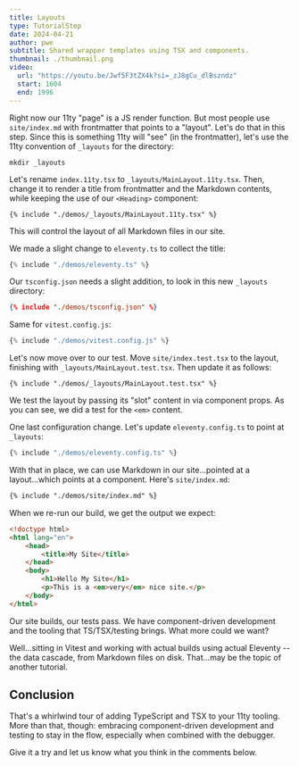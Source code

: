 ```yaml
---
title: Layouts
type: TutorialStep
date: 2024-04-21
author: pwe
subtitle: Shared wrapper templates using TSX and components.
thumbnail: ./thumbnail.png
video:
  url: "https://youtu.be/Jwf5F3tZX4k?si=_zJ8gCu_dlBszndz"
  start: 1604
  end: 1996
---
```


Right now our 11ty "page" is a JS render function. But most people use `site/index.md` with frontmatter that points to
a "layout". Let's do that in this step. Since this is something 11ty will "see" (in the frontmatter), let's use the 11ty
convention of `_layouts` for the directory:

```shell
mkdir _layouts
```

Let's rename `index.11ty.tsx` to `_layouts/MainLayout.11ty.tsx`. Then, change it to render a title from frontmatter and
the Markdown contents, while keeping the use of our `<Heading>` component:

```tsx
{% include "./demos/_layouts/MainLayout.11ty.tsx" %}
```

This will control the layout of all Markdown files in our site.

We made a slight change to `eleventy.ts` to collect the title:

```typescript
{% include "./demos/eleventy.ts" %}
```

Our `tsconfig.json` needs a slight addition, to look in this new `_layouts` directory:

```json
{% include "./demos/tsconfig.json" %}
```

Same for `vitest.config.js`:

```javascript
{% include "./demos/vitest.config.js" %}
```

Let's now move over to our test. Move `site/index.test.tsx` to the layout, finishing with
`_layouts/MainLayout.test.tsx`. Then update it as follows:

```tsx
{% include "./demos/_layouts/MainLayout.test.tsx" %}
```

We test the layout by passing its "slot" content in via component props.
As you can see, we did a test for the `<em>` content.

One last configuration change. Let's update `eleventy.config.ts` to point at `_layouts`:

```typescript
{% include "./demos/eleventy.config.ts" %}
```

With that in place, we can use Markdown in our site...pointed at a layout...which points at a component.
Here's `site/index.md`:

```markdown
{% include "./demos/site/index.md" %}
```

When we re-run our build, we get the output we expect:

```html
<!doctype html>
<html lang="en">
	<head>
		<title>My Site</title>
	</head>
	<body>
		<h1>Hello My Site</h1>
		<p>This is a <em>very</em> nice site.</p>
	</body>
</html>
```

Our site builds, our tests pass. We have component-driven development and the tooling that TS/TSX/testing brings. What
more could we want?

Well...sitting in Vitest and working with actual builds using actual Eleventy -- the data cascade, from Markdown files
on disk. That...may be the topic of another tutorial.

## Conclusion

That's a whirlwind tour of adding TypeScript and TSX to your 11ty tooling. More than that, though: embracing
component-driven development and testing to stay in the flow, especially when combined with the debugger.

Give it a try and let us know what you think in the comments below.

